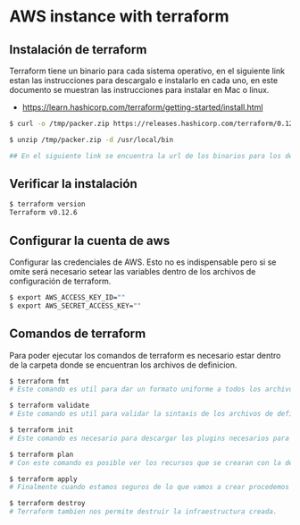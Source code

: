 # AWS instance with terraform
## Instalación de terraform
Terraform tiene un binario para cada sistema operativo, en el siguiente link estan las instrucciones para descargalo e instalarlo en cada uno, en este documento se muestran las instrucciones para instalar en Mac o linux.
- https://learn.hashicorp.com/terraform/getting-started/install.html
```sh
$ curl -o /tmp/packer.zip https://releases.hashicorp.com/terraform/0.12.6/terraform_0.12.6_darwin_amd64.zip

$ unzip /tmp/packer.zip -d /usr/local/bin

## En el siguiente link se encuentra la url de los binarios para los demas sistemas operativos https://www.terraform.io/downloads.html
```

## Verificar la instalación 
```sh
$ terraform version
Terraform v0.12.6
```

## Configurar la cuenta de aws
Configurar las credenciales de AWS. Esto no es indispensable pero si se omite será necesario setear las variables dentro de los archivos de configuración de terraform.
```sh
$ export AWS_ACCESS_KEY_ID=""
$ export AWS_SECRET_ACCESS_KEY=""
```

## Comandos de terraform
Para poder ejecutar los comandos de terraform es necesario estar dentro de la carpeta donde se encuentran los archivos de definicion.
```sh
$ terraform fmt
# Este comando es util para dar un formato uniforme a todos los archivos de terraform.
```
```sh
$ terraform validate
# Este comando es util para validar la sintaxis de los archivos de definición de terraform.
```
```sh
$ terraform init
# Este comando es necesario para descargar los plugins necesarios para el provider.
```
```sh
$ terraform plan
# Con este comando es posible ver los recursos que se crearan con la definición.
```
```sh
$ terraform apply
# Finalmente cuando estamos seguros de lo que vamos a crear procedemos a aplicar. Esto creara la infraestructura que definimos que en este caso es una instance en AWS.
```
```sh
$ terraform destroy
# Terraform tambien nos permite destruir la infraestructura creada.
```